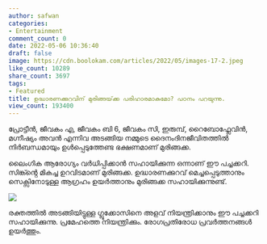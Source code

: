 ```yaml
---
author: safwan
categories:
- Entertainment
comment_count: 0
date: 2022-05-06 10:36:40
draft: false
image: https://cdn.boolokam.com/articles/2022/05/images-17-2.jpeg
like_count: 10289
share_count: 3697
tags:
- Featured
title: ഉദ്ധാരണക്കുറവിന് മുരിങ്ങയ്‌ക്ക പരിഹാരമാകുമോ? പഠനം പറയുന്നു.
view_count: 193400
---
```


പ്രോട്ടീൻ, ജീവകം എ, ജീവകം ബി 6, ജീവകം സി, ഇരുമ്പ്, റൈബോഫ്ലേവിൻ, മഗ്നീഷ്യം അവൻ എന്നിവ അടങ്ങിയ നമ്മുടെ ദൈനംദിനജീവിതത്തിൽ നിർബന്ധമായും ഉൾപ്പെടുത്തേണ്ട ഭക്ഷണമാണ് മുരിങ്ങക്ക.

ലൈംഗിക ആരോഗ്യം വർധിപ്പിക്കാൻ സഹായിക്കുന്ന ഒന്നാണ് ഈ പച്ചക്കറി. സിങ്ക്ൻ്റെ മികച്ച ഉറവിടമാണ് മുരിങ്ങക്ക. ഉദ്ധാരണക്കുറവ് മെച്ചപ്പെടുത്താനും സെക്സിനോടുള്ള ആഗ്രഹം ഉയർത്താനും മുരിങ്ങക്ക സഹായിക്കുന്നുണ്ട്.

![](https://cdn.boolokam.com/articles/2022/05/images-17-2.jpeg)

രക്തത്തിൽ അടങ്ങിയിട്ടുള്ള ഗ്ലൂക്കോസിനെ അളവ് നിയന്ത്രിക്കാനും ഈ പച്ചക്കറി സഹായിക്കുന്നു. പ്രമേഹത്തെ നിയന്ത്രിക്കും. രോഗപ്രതിരോധ പ്രവർത്തനങ്ങൾ ഉയർത്തും.